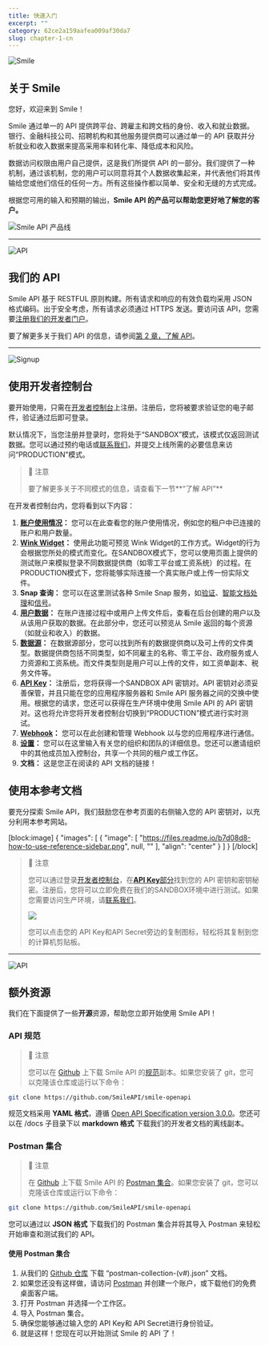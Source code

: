 ```yaml
---
title: 快速入门  
excerpt: ""  
category: 62ce2a159aafea009af30da7 
slug: chapter-1-cn
---
```


<!-- focus: false -->
![Smile](https://img.icons8.com/material-outlined/50/000000/smiling.png)

## 关于 Smile
您好，欢迎来到 Smile！

Smile 通过单一的 API 提供跨平台、跨雇主和跨文档的身份、收入和就业数据。银行、金融科技公司、招聘机构和其他服务提供商可以通过单一的 API 获取并分析就业和收入数据来提高采用率和转化率、降低成本和风险。

数据访问权限由用户自己提供，这是我们所提供 API 的一部分。我们提供了一种机制，通过该机制，您的用户可以同意将其个人数据收集起来，并代表他们将其传输给您或他们信任的任何一方。所有这些操作都以简单、安全和无缝的方式完成。

根据您可用的输入和预期的输出，**Smile API 的产品可以帮助您更好地了解您的客户。**

![Smile API 产品线](https://files.readme.io/a7db7799e61dadb3822eb2dab65dd38480ea0d26625aa48f6200a6c72b111ca7-smile-api-inputs-outputs.png)

---
<!-- focus: false -->
![API](https://img.icons8.com/glyph-neue/50/000000/api.png)

## 我们的 API
Smile API 基于 RESTFUL 原则构建。所有请求和响应的有效负载均采用 JSON 格式编码。出于安全考虑，所有请求必须通过 HTTPS 发送。要访问该 API，您需要[注册我们的开发者门户](https://portal.getsmileapi.com?utm_source=docs&utm_medium=internal_link)。

要了解更多关于我们 API 的信息，请参阅[第 2 章，了解 API](/reference/chapter-2-cn?utm_source=docs&utm_medium=internal_link)。

---
<!-- focus: false -->
![Signup](https://img.icons8.com/ios-filled/50/000000/sign-up.png)

## 使用开发者控制台
要开始使用，只需在[开发者控制台](https://portal.getsmileapi.com?utm_source=docs&utm_medium=internal_link)上注册。注册后，您将被要求验证您的电子邮件，验证通过后即可登录。

默认情况下，当您注册并登录时，您将处于“SANDBOX”模式，该模式仅返回测试数据。您可以通过预约电话或[联系我们](https://www.getsmileapi.com/contact-us?utm_source=docs&utm_medium=internal_link)，并提交上线所需的必要信息来访问“PRODUCTION”模式。

> 📘 注意
>
> 要了解更多关于不同模式的信息，请查看下一节**“了解 API”**

在开发者控制台内，您将看到以下内容：

1. **[账户使用情况](https://portal.getsmileapi.com/usage?utm_source=docs&utm_medium=internal_link)：** 您可以在此查看您的账户使用情况，例如您的租户中已连接的账户和用户数量。
2. **[Wink Widget](https://portal.getsmileapi.com/link/emulator?utm_source=docs&utm_medium=internal_link)：** 使用此功能可预览 Wink Widget的工作方式。Widget的行为会根据您所处的模式而变化。在SANDBOX模式下，您可以使用页面上提供的测试账户来模拟登录不同数据提供商（如零工平台或工资系统）的过程。在PRODUCTION模式下，您将能够实际连接一个真实账户或上传一份实际文件。
3. **Snap 查询：** 您可以在这里测试各种 Smile Snap 服务，如[验证](https://portal.getsmileapi.com/snap/verification?utm_source=docs&utm_medium=internal_link)、[智能文档处理](https://portal.getsmileapi.com/snap/scanned?utm_source=docs&utm_medium=internal_link)和[信号](https://portal.getsmileapi.com/snap/signals?utm_source=docs&utm_medium=internal_link)。
4. **[用户数据](https://portal.getsmileapi.com/users?utm_source=docs&utm_medium=internal_link)：** 在账户连接过程中或用户上传文件后，查看在后台创建的用户以及从该用户获取的数据。在此部分中，您还可以预览从 Smile 返回的每个资源（如就业和收入）的数据。
5. **[数据源](https://portal.getsmileapi.com/providers?utm_source=docs&utm_medium=internal_link)：** 在数据源部分，您可以找到所有的数据提供商以及可上传的文件类型。数据提供商包括不同类型，如不同雇主的名称、零工平台、政府服务或人力资源和工资系统。而文件类型则是用户可以上传的文件，如工资单副本、税务文件等。
6. **[API Key](https://portal.getsmileapi.com/api-keys?utm_source=docs&utm_medium=internal_link)：** 注册后，您将获得一个SANDBOX API 密钥对。API 密钥对必须妥善保管，并且只能在您的应用程序服务器和 Smile API 服务器之间的交换中使用。根据您的请求，您还可以获得在生产环境中使用 Smile API 的 API 密钥对。这也将允许您将开发者控制台切换到“PRODUCTION”模式进行实时测试。
7. **[Webhook](https://portal.getsmileapi.com/webhooks?utm_source=docs&utm_medium=internal_link)：** 您可以在此创建和管理 Webhook 以与您的应用程序进行通信。
8. **[设置](https://portal.getsmileapi.com/account/organization?utm_source=docs&utm_medium=internal_link)：** 您可以在这里输入有关您的组织和团队的详细信息。您还可以邀请组织中的其他成员加入控制台，共享一个共同的租户或工作区。
9. **文档：** 这是您正在阅读的 API 文档的链接！

## 使用本参考文档
要充分探索 Smile API，我们鼓励您在参考页面的右侧输入您的 API 密钥对，以充分利用本参考网站。

[block:image]
{
    "images": [
        {
            "image": [
                "https://files.readme.io/b7d08d8-how-to-use-reference-sidebar.png",
                null,
                ""
            ],
            "align": "center"
        }
    ]
}
[/block]

> 📘 注意
>
> 您可以通过登录[开发者控制台](https://portal.getsmileapi.com?utm_source=docs&utm_medium=internal_link)，在[**API Key**部分](https://portal.getsmileapi.com/api-keys?utm_source=docs&utm_medium=internal_link)找到您的 API 密钥和密钥秘密。注册后，您将可以立即免费在我们的SANDBOX环境中进行测试。如果您需要访问生产环境，请[联系我们](https://www.getsmileapi.com/contact-us?utm_source=docs&utm_medium=internal_link)。
>
>![](https://files.readme.io/70f1152-where-to-find-api-keys.png)
>
> 您可以点击您的 API Key和API Secret旁边的复制图标，轻松将其复制到您的计算机剪贴板。

---
<!-- focus: false -->
![API](https://img.icons8.com/ios/50/000000/api-settings.png)

## 额外资源
我们在下面提供了一些**开源**资源，帮助您立即开始使用 Smile API！

### API 规范

> 📘 注意
>
> 您可以在 [Github](https://github.com/SmileAPI) 上下载 Smile API 的[规范](https://github.com/SmileAPI/smile-openapi/blob/main/openapi-v1.yaml)副本。如果您安装了 git，您可以克隆该仓库或运行以下命令：

```bash
git clone https://github.com/SmileAPI/smile-openapi
```

规范文档采用 **YAML 格式**，遵循 [Open API Specification version 3.0.0](https://swagger.io/specification/)。您还可以在 /docs 子目录下以 **markdown 格式** 下载我们的开发者文档的离线副本。

### Postman 集合

> 📘 注意
>
> 在 [Github](https://github.com/SmileAPI) 上下载 Smile API 的 [Postman 集合](https://github.com/SmileAPI/smile-openapi/blob/main/postman-collection-v1.json)。如果您安装了 git，您可以克隆该仓库或运行以下命令：

```bash
git clone https://github.com/SmileAPI/smile-openapi
```

您可以通过以 **JSON 格式** 下载我们的 Postman 集合并将其导入 Postman 来轻松开始审查和测试我们的 API。

#### 使用 Postman 集合

1. 从我们的 [Github 仓库](https://github.com/SmileAPI/smile-openapi) 下载 “postman-collection-(v#).json” 文档。
2. 如果您还没有这样做，请访问 [Postman](https://www.postman.com/) 并创建一个账户，或下载他们的免费桌面客户端。
3. 打开 Postman 并选择一个工作区。
4. 导入 Postman 集合。
5. 确保您能够通过输入您的 API Key和 API Secret进行身份验证。
6. 就是这样！您现在可以开始测试 Smile 的 API 了！